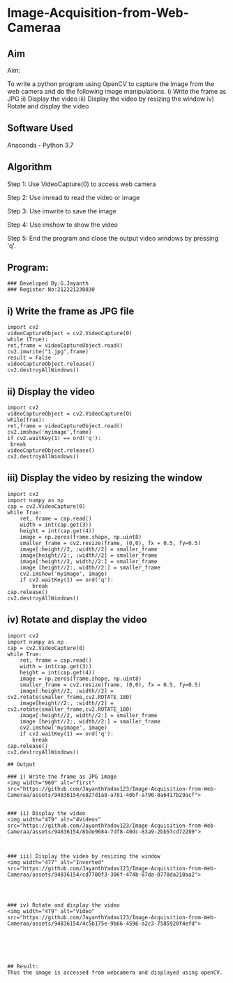 # Image-Acquisition-from-Web-Cameraa
## Aim
 
Aim:
 
To write a python program using OpenCV to capture the image from the web camera and do the following image manipulations.
i) Write the frame as JPG 
ii) Display the video 
iii) Display the video by resizing the window
iv) Rotate and display the video

## Software Used
Anaconda - Python 3.7
## Algorithm
Step 1:
Use VideoCapture(0) to access web camera

Step 2:
Use imread to read the video or image

Step 3:
Use imwrite to save the image

Step 4:
Use imshow to show the video

Step 5:
End the program and close the output video windows by pressing 'q'.


## Program:
```
### Developed By:G.Jayanth
### Register No:212221230030
```
## i) Write the frame as JPG file
```
import cv2
videoCaptureObject = cv2.VideoCapture(0)
while (True):
ret,frame = videoCaptureObject.read()
cv2.imwrite("1.jpg",frame)
result = False
videoCaptureObject.release()
cv2.destroyAllWindows()
```


## ii) Display the video
```
import cv2
videoCaptureObject = cv2.VideoCapture(0)
while(True):
ret,frame = videoCaptureObject.read()
cv2.imshow('myimage',frame)
if cv2.waitKey(1) == ord('q'):
 break
videoCaptureObject.release()
cv2.destroyAllWindows()
```
## iii) Display the video by resizing the window
```
import cv2
import numpy as np
cap = cv2.VideoCapture(0)
while True:
    ret, frame = cap.read() 
    width = int(cap.get(3))
    height = int(cap.get(4))
    image = np.zeros(frame.shape, np.uint8) 
    smaller_frame = cv2.resize(frame, (0,0), fx = 0.5, fy=0.5) 
    image[:height//2, :width//2] = smaller_frame
    image[height//2:, :width//2] = smaller_frame
    image[:height//2, width//2:] = smaller_frame 
    image [height//2:, width//2:] = smaller_frame
    cv2.imshow('myimage', image)
    if cv2.waitKey(1) == ord('q'):
        break
cap.release()
cv2.destroyAllWindows()
```
## iv) Rotate and display the video

```
import cv2
import numpy as np
cap = cv2.VideoCapture(0)
while True:
    ret, frame = cap.read() 
    width = int(cap.get(3))
    height = int(cap.get(4))
    image = np.zeros(frame.shape, np.uint8) 
    smaller_frame = cv2.resize(frame, (0,0), fx = 0.5, fy=0.5) 
    image[:height//2, :width//2] = cv2.rotate(smaller_frame,cv2.ROTATE_180)
    image[height//2:, :width//2] = cv2.rotate(smaller_frame,cv2.ROTATE_180)
    image[:height//2, width//2:] = smaller_frame 
    image [height//2:, width//2:] = smaller_frame
    cv2.imshow('myimage', image)
    if cv2.waitKey(1) == ord('q'):
        break
cap.release()
cv2.destroyAllWindows()
```







```
## Output

### i) Write the frame as JPG image
<img width="960" alt="first" src="https://github.com/JayanthYadav123/Image-Acquisition-from-Web-Cameraa/assets/94836154/e827d1a8-a781-40bf-a790-8a6417b29acf">


### ii) Display the video
<img width="479" alt="4Videos" src="https://github.com/JayanthYadav123/Image-Acquisition-from-Web-Cameraa/assets/94836154/8bde9684-7df8-40dc-83a9-2bb57cd72289">



### iii) Display the video by resizing the window
<img width="477" alt="Inverted" src="https://github.com/JayanthYadav123/Image-Acquisition-from-Web-Cameraa/assets/94836154/cd7700f3-306f-474b-87da-0778da210aa2">




### iv) Rotate and display the video
<img width="479" alt="Video" src="https://github.com/JayanthYadav123/Image-Acquisition-from-Web-Cameraa/assets/94836154/4c5b175e-9b66-4596-a2c3-7585920f4efd">






## Result:
Thus the image is accessed from webcamera and displayed using openCV.
